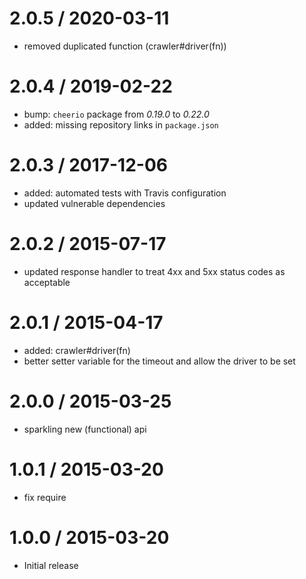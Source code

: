 2.0.5 / 2020-03-11
==================

  - removed duplicated function (crawler#driver(fn))

2.0.4 / 2019-02-22
==================

  - bump: `cheerio` package from *0.19.0* to *0.22.0*
  - added: missing repository links in `package.json`

2.0.3 / 2017-12-06
==================

  - added: automated tests with Travis configuration
  - updated vulnerable dependencies

2.0.2 / 2015-07-17
==================

  - updated response handler to treat 4xx and 5xx status codes as acceptable

2.0.1 / 2015-04-17
==================

  * added: crawler#driver(fn)
  * better setter variable for the timeout and allow the driver to be set

2.0.0 / 2015-03-25
==================

  * sparkling new (functional) api

1.0.1 / 2015-03-20
==================

  * fix require

1.0.0 / 2015-03-20
==================

  * Initial release
